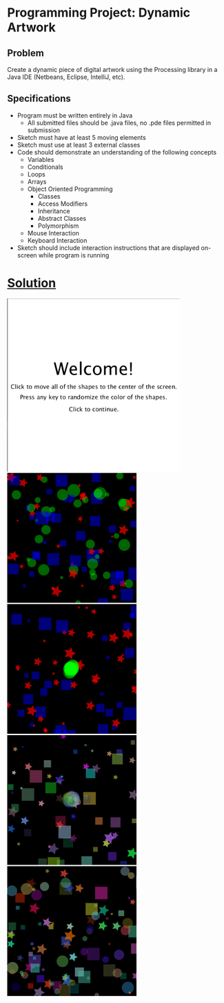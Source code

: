 # Programming Project: Dynamic Artwork

## Problem
  Create a dynamic piece of digital artwork using the Processing library in a Java IDE (Netbeans, Eclipse, IntelliJ, etc).

## Specifications
  * Program must be written entirely in Java
    * All submitted files should be .java files, no .pde files permitted in submission
  * Sketch must have at least 5 moving elements
  * Sketch must use at least 3 external classes
  * Code should demonstrate an understanding of the following concepts
    * Variables
    * Conditionals
    * Loops
    * Arrays
    * Object Oriented Programming
      * Classes
      * Access Modifiers
      * Inheritance
      * Abstract Classes
      * Polymorphism
    * Mouse Interaction
    * Keyboard Interaction
  * Sketch should include interaction instructions that are displayed on-screen while program is running

# [Solution](https://github.com/blwatkins/Data-Structures-From-A-New-Perspective/tree/master/2_AlgorithmAnalysis/Project/Solution/src)

<img src="https://github.com/blwatkins/Data-Structures-From-A-New-Perspective/blob/master/2_AlgorithmAnalysis/Project/Images/project1_0.png" alt="Image 1" width="400" height="400">

<img src="https://github.com/blwatkins/Data-Structures-From-A-New-Perspective/blob/master/2_AlgorithmAnalysis/Project/Images/project1_1.png" alt="Image 2" width="300" height="300">

<img src="https://github.com/blwatkins/Data-Structures-From-A-New-Perspective/blob/master/2_AlgorithmAnalysis/Project/Images/project1_2.png" alt="Image 3" width="300" height="300">

<img src="https://github.com/blwatkins/Data-Structures-From-A-New-Perspective/blob/master/2_AlgorithmAnalysis/Project/Images/project1_3.png" alt="Image 4" width="300" height="300">

<img src="https://github.com/blwatkins/Data-Structures-From-A-New-Perspective/blob/master/2_AlgorithmAnalysis/Project/Images/project1_4.png" alt="Image 5" width="300" height="300">
